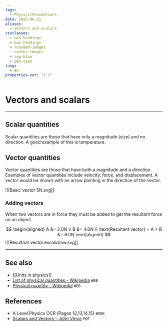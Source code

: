 ```yaml
---
tags:
  - Physics/Foundations
date: 2025-06-21
aliases:
  - vectors and scalars
cssclasses:
  - neo-headings
  - bai-headings
  - rounded-images
  - center-images
  - img-blue
  - pen-cyan
lang:
  - en
properties-ver: "1.1"
---
```

# Vectors and scalars

***
## Scalar quantities
Scalar quantities are those that have only a magnitude (size) and no direction. A good example of this is temperature.

## Vector quantities
Vector quantities are those that have both a magnitude and a direction. Examples of vector quantities include velocity, force, and displacement. A vector would be shown with an arrow pointing in the direction of the vector.

![[Basic vector 5N.svg]]

### Adding vectors
When two vectors are in force they must be added to get the resultant force on an object.

$$
\begin{aligned}
A &= 2.0N \\
B &= 4.0N \\
\text{Resultant vector} = A + B &= 6.0N 
\end{aligned}
$$
![[Resultant vector.excalidraw.svg]]

***
## See also
- [[Units in physics]]
- [List of physical quantities - Wikipedia](https://en.wikipedia.org/wiki/List_of_physical_quantities#Vector) `WEB`
- [Physical quantity - Wikipedia](https://en.wikipedia.org/wiki/Physical_quantity) `WEB`
## References
- A Level Physics OCR (Pages 12,13,14,15) `BOOK`
- [Scalars and Vectors - John Vince](https://page-one.springer.com/pdf/preview/10.1007/978-1-84628-804-3_1) `PDF`